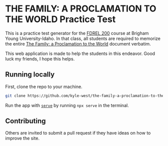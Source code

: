 # THE FAMILY: A PROCLAMATION TO THE WORLD Practice Test

This is a practice test generator for the [FDREL 200](https://content.byui.edu/file/57968560-ab2b-4795-a911-45e78f9c62e3/12/fdrel200Syllabus.html)
course at Brigham Young University-Idaho. In that class, all students are required to memorize the entire
[The Family: a Proclamation to the World](https://www.churchofjesuschrist.org/study/manual/the-family-a-proclamation-to-the-world/the-family-a-proclamation-to-the-world?lang=eng) document verbatim. 

This web application is made to help the students in this endeavor. Good luck my 
friends, I hope this helps. 

## Running locally

First, clone the repo to your machine.

```sh
git clone https://github.com/kyle-west/the-family-a-proclamation-to-the-world
```

Run the app with [`serve`](https://www.npmjs.com/package/serve) by running `npx serve` in the terminal. 

## Contributing

Others are invited to submit a pull request if they have ideas on how to improve the site.
